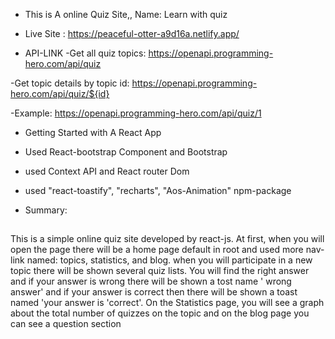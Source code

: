 - This is A online Quiz Site,, Name: Learn with quiz

- Live Site : https://peaceful-otter-a9d16a.netlify.app/

- API-LINK
-Get all quiz topics: https://openapi.programming-hero.com/api/quiz

-Get topic details by topic id: https://openapi.programming-hero.com/api/quiz/${id}

-Example: https://openapi.programming-hero.com/api/quiz/1

- Getting Started with A React App 
- Used React-bootstrap Component and Bootstrap
-  used Context API and React router Dom
- used "react-toastify", "recharts", "Aos-Animation" npm-package

- Summary:
##
This is a simple online quiz site developed by react-js. At first, when you will open the page there will be a home page default in root and used more nav-link named: topics, statistics, and blog. when you will participate in a new topic there will be shown several quiz lists. You will find the right answer and if your answer is wrong there will be shown a tost name ' wrong answer' and if your answer is correct then there will be shown a toast named 'your answer is 'correct'.  On the Statistics page, you will see a graph about the total number of quizzes on the topic and on the blog page you can see a question section



